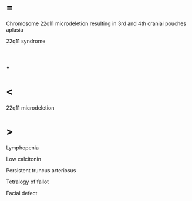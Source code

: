 # =

Chromosome 22q11 microdeletion resulting in 3rd and 4th cranial pouches aplasia

22q11 syndrome

# .

# <

22q11 microdeletion

# >

Lymphopenia

Low calcitonin

Persistent truncus arteriosus

Tetralogy of fallot

Facial defect
